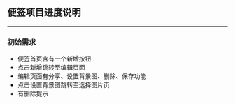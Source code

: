 ## 便签项目进度说明
---
### 初始需求
- 便签首页含有一个新增按钮
- 点击新增跳转至编辑页面
- 编辑页面有分享、设置背景图、删除、保存功能
- 点击设置背景图跳转至选择图片页
- 有删除提示